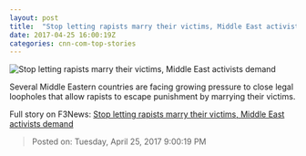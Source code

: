 ```yaml
---
layout: post
title:  "Stop letting rapists marry their victims, Middle East activists demand"
date: 2017-04-25 16:00:19Z
categories: cnn-com-top-stories
---
```


![Stop letting rapists marry their victims, Middle East activists demand](http://i2.cdn.cnn.com/cnnnext/dam/assets/170425084326-rape-law-demonstration-lebanon-super-tease.jpg)

Several Middle Eastern countries are facing growing pressure to close legal loopholes that allow rapists to escape punishment by marrying their victims.


Full story on F3News: [Stop letting rapists marry their victims, Middle East activists demand](http://www.f3nws.com/n/BP4gF)

> Posted on: Tuesday, April 25, 2017 9:00:19 PM
